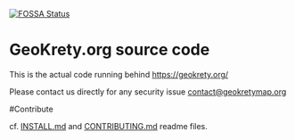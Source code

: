 [![FOSSA Status](https://app.fossa.io/api/projects/git%2Bgithub.com%2Fgeokrety%2Fgeokrety-website.svg?type=shield)](https://app.fossa.io/projects/git%2Bgithub.com%2Fgeokrety%2Fgeokrety-website?ref=badge_shield)

# GeoKrety.org source code

This is the actual code running behind https://geokrety.org/

Please contact us directly for any security issue contact@geokretymap.org

#Contribute

cf. [INSTALL.md](INSTALL.md) and [CONTRIBUTING.md](CONTRIBUTING.md) readme files.


